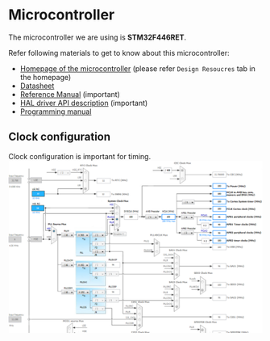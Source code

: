 # Microcontroller

The microcontroller we are using is **STM32F446RET**.

Refer following materials to get to know about this microcontroller:
* [Homepage of the microcontroller](http://www.st.com/web/catalog/mmc/FM141/SC1169/SS1577/LN1875/PF260537) (please refer `Design Resoucres` tab in the homepage)
* [Datasheet](http://www.st.com/st-web-ui/static/active/en/resource/technical/document/datasheet/DM00141306.pdf)
* [Reference Manual](http://www.st.com/st-web-ui/static/active/en/resource/technical/document/reference_manual/DM00135183.pdf) (important)
* [HAL driver API description](http://www.st.com/st-web-ui/static/active/en/resource/technical/document/user_manual/DM00105879.pdf) (important)
* [Programming manual](http://www.st.com/st-web-ui/static/active/en/resource/technical/document/programming_manual/DM00046982.pdf)

## Clock configuration
Clock configuration is important for timing.
![](clock.png)